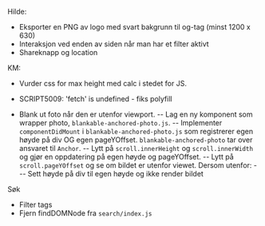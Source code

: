 Hilde:

- Eksporter en PNG av logo med svart bakgrunn til og-tag (minst 1200 x 630)
- Interaksjon ved enden av siden når man har et filter aktivt
- Shareknapp og location

KM:

- Vurder css for max height med calc i stedet for JS.
- SCRIPT5009: 'fetch' is undefined - fiks polyfill

- Blank ut foto når den er utenfor viewport.
-- Lag en ny komponent som wrapper photo, `blankable-anchored-photo.js`.
-- Implementer `componentDidMount` i `blankable-anchored-photo.js` som registrerer egen høyde på div OG egen pageYOffset. `blankable-anchored-photo` tar over ansvaret til `Anchor`.
-- Lytt på `scroll.innerHeight` og `scroll.innerWidth` og gjør en oppdatering på egen høyde og pageYOffset.
-- Lytt på `scroll.pageYOffset` og se om bildet er utenfor viewet. Dersom utenfor:
--- Sett høyde på div til egen høyde og ikke render bildet

Søk
- Filter tags
- Fjern findDOMNode fra `search/index.js`
